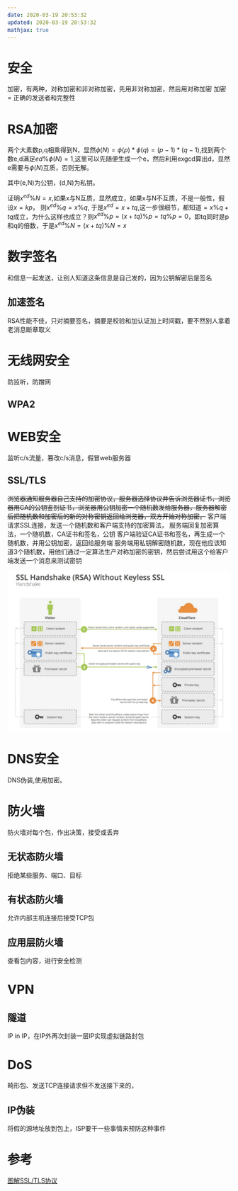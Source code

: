 ```yaml
---
date: 2020-03-19 20:53:32
updated: 2020-03-19 20:53:32
mathjax: true
---
```


# 安全
 加密，有两种，对称加密和非对称加密，先用非对称加密，然后用对称加密
 加密 = 正确的发送者和完整性

# RSA加密
 两个大素数p,q相乘得到N，显然$\phi(N)=\phi(p)\ast\phi(q)=(p-1)\ast(q-1)$,找到两个数e,d满足$ed\%\phi(N)=1$,这里可以先随便生成一个e，然后利用exgcd算出d，显然e需要与$\phi(N)$互质，否则无解。

其中(e,N)为公钥，(d,N)为私钥。

 证明$x^{ed}\%N=x$,如果x与N互质，显然成立，如果x与N不互质，不是一般性，假设$x=kp$， 则$x^{ed}\%q=x\%q$, 于是$x^{ed}=x+tq$,这一步很细节，都知道$=x\%q+tq$成立，为什么这样也成立？则$x^{ed}\%p=(x+tq)\%p=tq\%p=0$，即tq同时是p和q的倍数，于是$x^{ed}\%N=(x+tq)\%N=x$

<!---more-->

# 数字签名
 和信息一起发送，让别人知道这条信息是自己发的，因为公钥解密后是签名

## 加速签名
 RSA性能不佳，只对摘要签名，摘要是校验和加认证加上时间戳，要不然别人拿着老消息断章取义

# 无线网安全
 防监听，防蹭网


## WPA2

# WEB安全
 监听c/s流量，篡改c/s消息，假冒web服务器

## SSL/TLS
~~浏览器通知服务器自己支持的加密协议，服务器选择协议并告诉浏览器证书，浏览器用CA的公钥鉴别证书，浏览器用公钥加密一个随机数发给服务器，服务器解密后把随机数和加密后的新的对称密钥返回给浏览器，双方开始对称加密。~~
 客户端请求SSL连接，发送一个随机数和客户端支持的加密算法，
 服务端回复加密算法，一个随机数，CA证书和签名，公钥
 客户端验证CA证书和签名，再生成一个随机数，并用公钥加密，返回给服务端
 服务端用私钥解密随机数，现在他应该知道3个随机数，用他们通过一定算法生产对称加密的密钥，然后尝试用这个给客户端发送一个消息来测试密钥

![image-2021-04-01 12.16.20.387](../../images/image-2021-04-01-12.16.20.387.png)

# DNS安全
 DNS伪装,使用加密。


# 防火墙
 防火墙对每个包，作出决策，接受或丢弃
## 无状态防火墙
 拒绝某些服务、端口、目标
## 有状态防火墙
 允许内部主机连接后接受TCP包
## 应用层防火墙
 查看包内容，进行安全检测

# VPN
## 隧道
 IP in IP，在IP外再次封装一层IP实现虚拟链路封包

# DoS
 畸形包、发送TCP连接请求但不发送接下来的，
## IP伪装
 将假的源地址放到包上，ISP要干一些事情来预防这种事件



# 参考

[图解SSL/TLS协议](http://www.ruanyifeng.com/blog/2014/09/illustration-ssl.html)